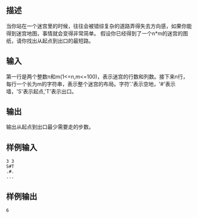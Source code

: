 ## 描述


当你站在一个迷宫里的时候，往往会被错综复杂的道路弄得失去方向感，如果你能得到迷宫地图，事情就会变得非常简单。
假设你已经得到了一个n*m的迷宫的图纸，请你找出从起点到出口的最短路。

## 输入


第一行是两个整数n和m(1<=n,m<=100)，表示迷宫的行数和列数。接下来n行，每行一个长为m的字符串，表示整个迷宫的布局。字符'.'表示空地，'#'表示墙，'S'表示起点,'T'表示出口。

## 输出


输出从起点到出口最少需要走的步数。

## 样例输入


```
3 3
S#T
.#.
...
```


## 样例输出


```
6
```


